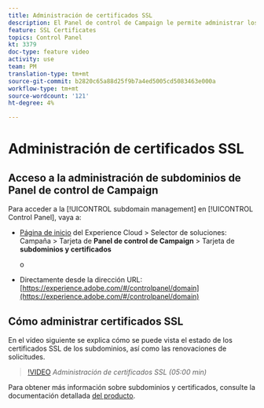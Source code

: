 ```yaml
---
title: Administración de certificados SSL
description: El Panel de control de Campaign le permite administrar los subdominios que ha delegado en Adobe Campaign. Puede realizar la vista de los subdominios, así como solicitar la renovación de sus certificados.
feature: SSL Certificates
topics: Control Panel
kt: 3379
doc-type: feature video
activity: use
team: PM
translation-type: tm+mt
source-git-commit: b2820c65a88d25f9b7a4ed5005cd5083463e000a
workflow-type: tm+mt
source-wordcount: '121'
ht-degree: 4%

---
```



# Administración de certificados SSL

## Acceso a la administración de subdominios de Panel de control de Campaign

Para acceder a la [!UICONTROL subdomain management] en [!UICONTROL Control Panel], vaya a:

* [Página de inicio](https://experience.adobe.com/#/home) del Experience Cloud > Selector de soluciones: Campaña > Tarjeta de **Panel de control de Campaign** > Tarjeta de **subdominios y certificados**

   o
* Directamente desde la dirección URL: [https://experience.adobe.com/#/controlpanel/domain](https://experience.adobe.com/#/controlpanel/domain)

## Cómo administrar certificados SSL

En el vídeo siguiente se explica cómo se puede vista el estado de los certificados SSL de los subdominios, así como las renovaciones de solicitudes.

>[!VIDEO](https://video.tv.adobe.com/v/28492?quality=12)
*Administración de certificados SSL (05:00 min)*

Para obtener más información sobre subdominios y certificados, consulte la documentación detallada [del producto](https://helpx.adobe.com/es/campaign/kb/control-panel-subdomains-certificates.html).
